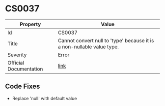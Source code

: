 # CS0037

| Property               | Value                                                                    |
| ---------------------- | ------------------------------------------------------------------------ |
| Id                     | CS0037                                                                   |
| Title                  | Cannot convert null to 'type' because it is a non\-nullable value type\. |
| Severity               | Error                                                                    |
| Official Documentation | [link](http://docs.microsoft.com/en-us/dotnet/csharp/misc/cs0037)        |

## Code Fixes

* Replace 'null' with default value
